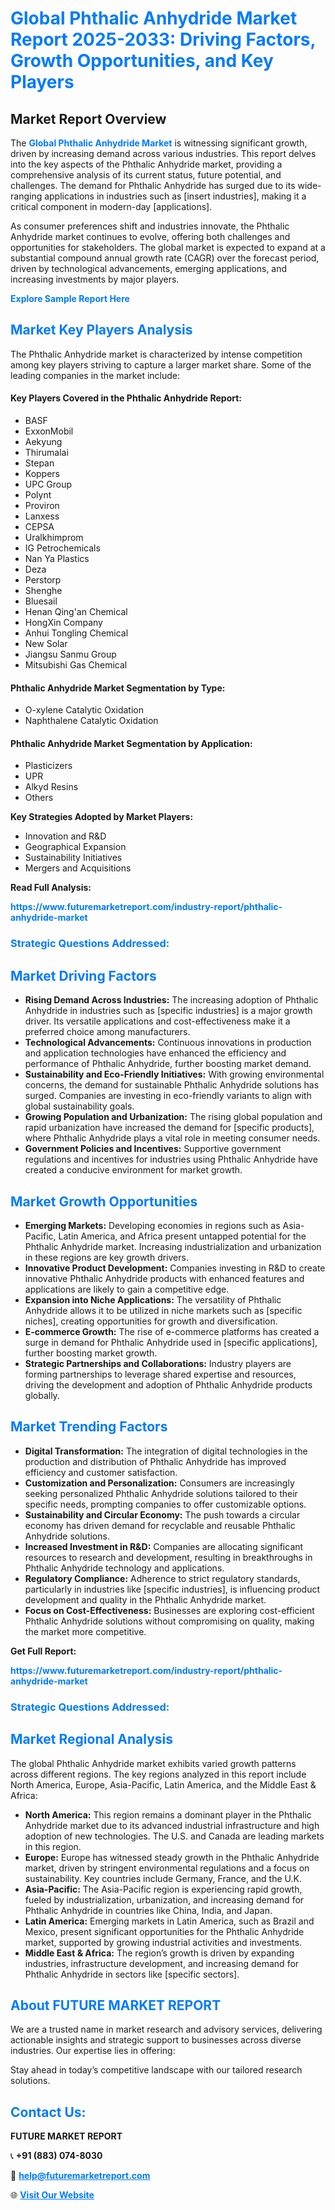 <h1 style="color: #007BFF;">Global Phthalic Anhydride Market Report 2025-2033: Driving Factors, Growth Opportunities, and Key Players</h1>

<section id="overview">
<h2>Market Report Overview</h2>
<p>The <a href="https://www.futuremarketreport.com/industry-report/phthalic-anhydride-market" style="color: #007BFF; text-decoration: none;"><strong>Global Phthalic Anhydride Market</strong></a> is witnessing significant growth, driven by increasing demand across various industries. This report delves into the key aspects of the Phthalic Anhydride market, providing a comprehensive analysis of its current status, future potential, and challenges. The demand for Phthalic Anhydride has surged due to its wide-ranging applications in industries such as [insert industries], making it a critical component in modern-day [applications].</p>
<p>As consumer preferences shift and industries innovate, the Phthalic Anhydride market continues to evolve, offering both challenges and opportunities for stakeholders. The global market is expected to expand at a substantial compound annual growth rate (CAGR) over the forecast period, driven by technological advancements, emerging applications, and increasing investments by major players.</p>
</section>

<section id="overview">
<p><a href="https://www.futuremarketreport.com/request-sample/reportId=29954" style="color: #007BFF; text-decoration: none;"><strong>Explore Sample Report Here</strong></a></p>
</section>

<section id="key-players">
<h2 style="color: #007BFF;">Market Key Players Analysis</h2>
<p>The Phthalic Anhydride market is characterized by intense competition among key players striving to capture a larger market share. Some of the leading companies in the market include:</p>
<h4>Key Players Covered in the Phthalic Anhydride Report:</h4>
<ul><li>BASF</li><li>ExxonMobil</li><li>Aekyung</li><li>Thirumalai</li><li>Stepan</li><li>Koppers</li><li>UPC Group</li><li>Polynt</li><li>Proviron</li><li>Lanxess</li><li>CEPSA</li><li>Uralkhimprom</li><li>IG Petrochemicals</li><li>Nan Ya Plastics</li><li>Deza</li><li>Perstorp</li><li>Shenghe</li><li>Bluesail</li><li>Henan Qing&#039;an Chemical</li><li>HongXin Company</li><li>Anhui Tongling Chemical</li><li>New Solar</li><li>Jiangsu Sanmu Group</li><li>Mitsubishi Gas Chemical</li></ul>
<h4>Phthalic Anhydride Market Segmentation by Type:</h4>
<ul><li>O-xylene Catalytic Oxidation</li><li>Naphthalene Catalytic Oxidation</li></ul>

<h4>Phthalic Anhydride Market Segmentation by Application:</h4>
<ul><li>Plasticizers</li><li>UPR</li><li>Alkyd Resins</li><li>Others</li></ul>
<p><strong>Key Strategies Adopted by Market Players:</strong></p>
<ul>
<li>Innovation and R&D</li>
<li>Geographical Expansion</li>
<li>Sustainability Initiatives</li>
<li>Mergers and Acquisitions</li>
</ul>
</section>

<section>
<p><strong>Read Full Analysis: </strong></p><a href="https://www.futuremarketreport.com/industry-report/phthalic-anhydride-market" style="color: #007BFF; text-decoration: none;"><strong>https://www.futuremarketreport.com/industry-report/phthalic-anhydride-market</strong></a>
<h3 style="color: #007BFF;">Strategic Questions Addressed:</h3>
</section>

<section id="driving-factors">
<h2 style="color: #007BFF;">Market Driving Factors</h2>
<ul>
<li><strong>Rising Demand Across Industries:</strong> The increasing adoption of Phthalic Anhydride in industries such as [specific industries] is a major growth driver. Its versatile applications and cost-effectiveness make it a preferred choice among manufacturers.</li>
<li><strong>Technological Advancements:</strong> Continuous innovations in production and application technologies have enhanced the efficiency and performance of Phthalic Anhydride, further boosting market demand.</li>
<li><strong>Sustainability and Eco-Friendly Initiatives:</strong> With growing environmental concerns, the demand for sustainable Phthalic Anhydride solutions has surged. Companies are investing in eco-friendly variants to align with global sustainability goals.</li>
<li><strong>Growing Population and Urbanization:</strong> The rising global population and rapid urbanization have increased the demand for [specific products], where Phthalic Anhydride plays a vital role in meeting consumer needs.</li>
<li><strong>Government Policies and Incentives:</strong> Supportive government regulations and incentives for industries using Phthalic Anhydride have created a conducive environment for market growth.</li>
</ul>
</section>

<section id="growth-opportunities">
<h2 style="color: #007BFF;">Market Growth Opportunities</h2>
<ul>
<li><strong>Emerging Markets:</strong> Developing economies in regions such as Asia-Pacific, Latin America, and Africa present untapped potential for the Phthalic Anhydride market. Increasing industrialization and urbanization in these regions are key growth drivers.</li>
<li><strong>Innovative Product Development:</strong> Companies investing in R&D to create innovative Phthalic Anhydride products with enhanced features and applications are likely to gain a competitive edge.</li>
<li><strong>Expansion into Niche Applications:</strong> The versatility of Phthalic Anhydride allows it to be utilized in niche markets such as [specific niches], creating opportunities for growth and diversification.</li>
<li><strong>E-commerce Growth:</strong> The rise of e-commerce platforms has created a surge in demand for Phthalic Anhydride used in [specific applications], further boosting market growth.</li>
<li><strong>Strategic Partnerships and Collaborations:</strong> Industry players are forming partnerships to leverage shared expertise and resources, driving the development and adoption of Phthalic Anhydride products globally.</li>
</ul>
</section>

<section id="trending-factors">
<h2 style="color: #007BFF;">Market Trending Factors</h2>
<ul>
<li><strong>Digital Transformation:</strong> The integration of digital technologies in the production and distribution of Phthalic Anhydride has improved efficiency and customer satisfaction.</li>
<li><strong>Customization and Personalization:</strong> Consumers are increasingly seeking personalized Phthalic Anhydride solutions tailored to their specific needs, prompting companies to offer customizable options.</li>
<li><strong>Sustainability and Circular Economy:</strong> The push towards a circular economy has driven demand for recyclable and reusable Phthalic Anhydride solutions.</li>
<li><strong>Increased Investment in R&D:</strong> Companies are allocating significant resources to research and development, resulting in breakthroughs in Phthalic Anhydride technology and applications.</li>
<li><strong>Regulatory Compliance:</strong> Adherence to strict regulatory standards, particularly in industries like [specific industries], is influencing product development and quality in the Phthalic Anhydride market.</li>
<li><strong>Focus on Cost-Effectiveness:</strong> Businesses are exploring cost-efficient Phthalic Anhydride solutions without compromising on quality, making the market more competitive.</li>
</ul>
</section>

<section>
<p><strong>Get Full Report: </strong></p><a href="https://www.futuremarketreport.com/industry-report/phthalic-anhydride-market" style="color: #007BFF; text-decoration: none;"><strong>https://www.futuremarketreport.com/industry-report/phthalic-anhydride-market</strong></a>
<h3 style="color: #007BFF;">Strategic Questions Addressed:</h3>
</section>


<section id="regional-analysis">
<h2 style="color: #007BFF;">Market Regional Analysis</h2>
<p>The global Phthalic Anhydride market exhibits varied growth patterns across different regions. The key regions analyzed in this report include North America, Europe, Asia-Pacific, Latin America, and the Middle East & Africa:</p>
<ul>
<li><strong>North America:</strong> This region remains a dominant player in the Phthalic Anhydride market due to its advanced industrial infrastructure and high adoption of new technologies. The U.S. and Canada are leading markets in this region.</li>
<li><strong>Europe:</strong> Europe has witnessed steady growth in the Phthalic Anhydride market, driven by stringent environmental regulations and a focus on sustainability. Key countries include Germany, France, and the U.K.</li>
<li><strong>Asia-Pacific:</strong> The Asia-Pacific region is experiencing rapid growth, fueled by industrialization, urbanization, and increasing demand for Phthalic Anhydride in countries like China, India, and Japan.</li>
<li><strong>Latin America:</strong> Emerging markets in Latin America, such as Brazil and Mexico, present significant opportunities for the Phthalic Anhydride market, supported by growing industrial activities and investments.</li>
<li><strong>Middle East & Africa:</strong> The region’s growth is driven by expanding industries, infrastructure development, and increasing demand for Phthalic Anhydride in sectors like [specific sectors].</li>
</ul>
</section>

<footer>
<h2 style="color: #007BFF;">About FUTURE MARKET REPORT</h2>
<p>We are a trusted name in market research and advisory services, delivering actionable insights and strategic support to businesses across diverse industries. Our expertise lies in offering:</p>

<p>Stay ahead in today’s competitive landscape with our tailored research solutions.</p>

<h2 style="color: #007BFF;">Contact Us:</h2>
<p><strong>FUTURE MARKET REPORT</strong></p>
<p>📞 <strong>+91 (883) 074-8030</strong></p>
<p>📧 <strong><a href="mailto:help@futuremarketreport.com" style="color: #007BFF;">help@futuremarketreport.com</a></strong></p>
<p>🌐 <strong><a href="https://www.futuremarketreport.com/" style="color: #007BFF;">Visit Our Website</a></strong></p>
</footer>